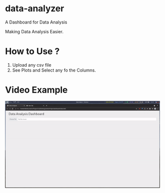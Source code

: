# data-analyzer
A Dashboard for Data Analysis

Making Data Analysis Easier.


# How to Use ?
1. Upload any csv file
2. See Plots and Select any fo the Columns.


# Video Example
![Demo](./demo.gif)

